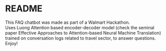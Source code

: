# README

This FAQ chatbot was made as part of a Walmart Hackathon. <br/>
Uses Luong Attention based encoder-decoder model (check the seminal paper Effective Approaches to Attention-based Neural Machine Translation) trained on conversation logs related to travel sector, to answer questions.<br/>
Enjoy!